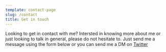 ```yaml
---
template: contact-page
slug: /contact
title: Get in touch
---
```


Looking to get in contact with me? Intersted in knowing more about me or just looking to talk in general, please do not hesitate to. Just send me a message using the form below or you can send me a DM on
[Twitter](https://twitter.com/KaiVanilla)


